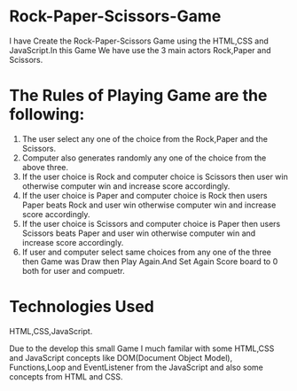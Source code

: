# Rock-Paper-Scissors-Game
I have Create the Rock-Paper-Scissors Game using the HTML,CSS and JavaScript.In this Game We have use the 3 main actors Rock,Paper and Scissors.
  # The Rules of Playing Game are the following:
   1. The user select any one of the choice from the Rock,Paper and the Scissors.
   2. Computer also generates randomly any one of the choice from the above three.
   3. If the user choice is Rock and computer choice is Scissors then user win otherwise computer win and increase score accordingly.
   4. If the user choice is Paper and computer choice is Rock then users Paper beats Rock and user win otherwise computer win and increase score accordingly.
   5. If the user choice is Scissors and computer choice is Paper then users Scissors beats Paper and user win otherwise computer win and increase score accordingly. 
   6. If user and computer select same choices from any one of the three then Game was Draw then Play Again.And Set Again Score board to 0 both for user and compuetr.

# Technologies Used
 HTML,CSS,JavaScript.

Due to the develop this small Game I much familar with some HTML,CSS and JavaScript concepts like DOM(Document Object Model), Functions,Loop and EventListener from the JavaScript and also some concepts from HTML and CSS. 

